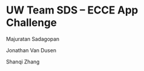 UW Team SDS &ndash; ECCE App Challenge
==================

Majuratan Sadagopan

Jonathan Van Dusen

Shanqi Zhang